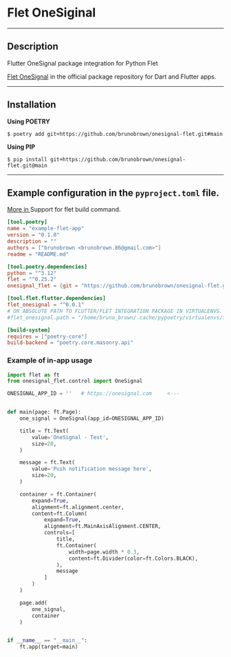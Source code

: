 # Flet OneSiginal

---

## Description

Flutter OneSignal package integration for Python Flet

[Flet OneSignal](https://pub.dev/packages?q=flet_onesignal) in the official package repository for Dart and Flutter apps.

---

## Installation

**Using POETRY**

```console
$ poetry add git+https://github.com/brunobrown/onesignal-flet.git#main
```

**Using PIP**

```console
$ pip install git+https://github.com/brunobrown/onesignal-flet.git@main
```

---

## Example configuration in the `pyproject.toml` file.

[More in ](https://flet.dev/blog/pyproject-toml-support-for-flet-build-command/) Support for flet build command.

```toml
[tool.poetry]
name = "example-flet-app"
version = "0.1.0"
description = ""
authors = ["brunobrown <brunobrown.86@gmail.com>"]
readme = "README.md"

[tool.poetry.dependencies]
python = "^3.12"
flet = "^0.25.2"
onesignal_flet = {git = "https://github.com/brunobrown/onesignal-flet.git", rev = "main"}

[tool.flet.flutter.dependencies]
flet_onesignal = "^0.0.1"
# OR ABSOLUTE PATH TO FLUTTER/FLET INTEGRATION PACKAGE IN VIRTUALENVS. EXAMPLE:
#flet_onesignal.path = "/home/bruno_brown/.cache/pypoetry/virtualenvs/flet-lib-r1Rhj3ZD-py3.12/lib/python3.12/site-packages/onesignal_flet/flet_onesignal/"

[build-system]
requires = ["poetry-core"]
build-backend = "poetry.core.masonry.api"


```

### Example of in-app usage

```Python
import flet as ft
from onesignal_flet.control import OneSignal

ONESIGNAL_APP_ID = ''   # https://onesignal.com     <---


def main(page: ft.Page):
    one_signal = OneSignal(app_id=ONESIGNAL_APP_ID)

    title = ft.Text(
        value='OneSignal - Test',
        size=20,
    )

    message = ft.Text(
        value='Push notification message here',
        size=20,
    )

    container = ft.Container(
        expand=True,
        alignment=ft.alignment.center,
        content=ft.Column(
            expand=True,
            alignment=ft.MainAxisAlignment.CENTER,
            controls=[
                title,
                ft.Container(
                    width=page.width * 0.3,
                    content=ft.Divider(color=ft.Colors.BLACK),
                ),
                message
            ]
        )
    )

    page.add(
        one_signal,
        container
    )


if __name__ == "__main__":
    ft.app(target=main)

```

